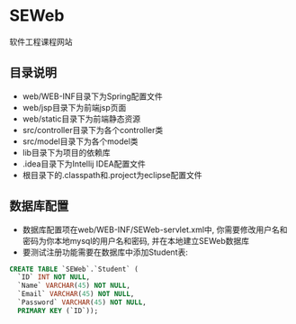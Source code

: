# SEWeb
软件工程课程网站

## 目录说明

+ web/WEB-INF目录下为Spring配置文件
+ web/jsp目录下为前端jsp页面
+ web/static目录下为前端静态资源
+ src/controller目录下为各个controller类
+ src/model目录下为各个model类
+ lib目录下为项目的依赖库
+ .idea目录下为Intellij IDEA配置文件
+ 根目录下的.classpath和.project为eclipse配置文件

## 数据库配置

+ 数据库配置项在web/WEB-INF/SEWeb-servlet.xml中, 你需要修改用户名和密码为你本地mysql的用户名和密码, 并在本地建立SEWeb数据库
+ 要测试注册功能需要在数据库中添加Student表:

```sql
CREATE TABLE `SEWeb`.`Student` (
  `ID` INT NOT NULL,
  `Name` VARCHAR(45) NOT NULL,
  `Email` VARCHAR(45) NOT NULL,
  `Password` VARCHAR(45) NOT NULL,
  PRIMARY KEY (`ID`));
```
